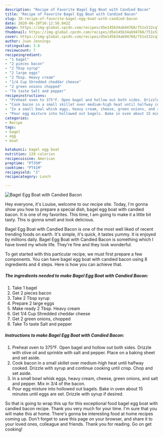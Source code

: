 ```yaml
---
description: "Recipe of Favorite Bagel Egg Boat with Candied Bacon"
title: "Recipe of Favorite Bagel Egg Boat with Candied Bacon"
slug: 38-recipe-of-favorite-bagel-egg-boat-with-candied-bacon
date: 2020-06-28T16:12:56.842Z
image: https://img-global.cpcdn.com/recipes/d5e145b34ab94768/751x532cq70/bagel-egg-boat-with-candied-bacon-recipe-main-photo.jpg
thumbnail: https://img-global.cpcdn.com/recipes/d5e145b34ab94768/751x532cq70/bagel-egg-boat-with-candied-bacon-recipe-main-photo.jpg
cover: https://img-global.cpcdn.com/recipes/d5e145b34ab94768/751x532cq70/bagel-egg-boat-with-candied-bacon-recipe-main-photo.jpg
author: Juan Jennings
ratingvalue: 3.6
reviewcount: 7
recipeingredient:
- "1 bagel"
- "2 pieces bacon"
- "2 Tbsp syrup"
- "2 large eggs"
- "2 Tbsp. Heavy cream"
- "1/4 Cup Shredded cheddar cheese"
- "2 green onions chopped"
- "To taste Salt and pepper"
recipeinstructions:
- "Preheat oven to 375°F. Open bagel and hollow out both sides. Drizzle with olive oil and sprinkle with salt and pepper. Place on a baking sheet and set aside."
- "Cook bacon in a small skillet over medium-high heat until halfway cooked. Drizzle with syrup and continue cooking until crisp. Chop and set aside."
- "In a small bowl whisk eggs, heavy cream, cheese, green onions, and salt and pepper. Mix in 3/4 of the bacon."
- "Pour egg mixture into hollowed out bagels. Bake in oven about 15 minutes until eggs are set. Drizzle with syrup if desired."
categories:
- Recipe
tags:
- bagel
- egg
- boat

katakunci: bagel egg boat 
nutrition: 129 calories
recipecuisine: American
preptime: "PT35M"
cooktime: "PT41M"
recipeyield: "3"
recipecategory: Lunch

---
```



![Bagel Egg Boat with Candied Bacon](https://img-global.cpcdn.com/recipes/d5e145b34ab94768/751x532cq70/bagel-egg-boat-with-candied-bacon-recipe-main-photo.jpg)

Hey everyone, it's Louise, welcome to our recipe site. Today, I'm gonna show you how to prepare a special dish, bagel egg boat with candied bacon. It is one of my favorites. This time, I am going to make it a little bit tasty. This is gonna smell and look delicious.

Bagel Egg Boat with Candied Bacon is one of the most well liked of recent trending foods on earth. It's simple, it's quick, it tastes yummy. It is enjoyed by millions daily. Bagel Egg Boat with Candied Bacon is something which I have loved my whole life. They're fine and they look wonderful.




To get started with this particular recipe, we must first prepare a few components. You can have bagel egg boat with candied bacon using 8 ingredients and 4 steps. Here is how you can achieve that.

<!--inarticleads1-->

##### The ingredients needed to make Bagel Egg Boat with Candied Bacon:

1. Take 1 bagel
1. Get 2 pieces bacon
1. Take 2 Tbsp syrup
1. Prepare 2 large eggs
1. Make ready 2 Tbsp. Heavy cream
1. Get 1/4 Cup Shredded cheddar cheese
1. Get 2 green onions, chopped
1. Take To taste Salt and pepper




<!--inarticleads2-->

##### Instructions to make Bagel Egg Boat with Candied Bacon:

1. Preheat oven to 375°F. Open bagel and hollow out both sides. Drizzle with olive oil and sprinkle with salt and pepper. Place on a baking sheet and set aside.
1. Cook bacon in a small skillet over medium-high heat until halfway cooked. Drizzle with syrup and continue cooking until crisp. Chop and set aside.
1. In a small bowl whisk eggs, heavy cream, cheese, green onions, and salt and pepper. Mix in 3/4 of the bacon.
1. Pour egg mixture into hollowed out bagels. Bake in oven about 15 minutes until eggs are set. Drizzle with syrup if desired.




So that is going to wrap this up for this exceptional food bagel egg boat with candied bacon recipe. Thank you very much for your time. I'm sure that you will make this at home. There's gonna be interesting food at home recipes coming up. Don't forget to save this page on your browser, and share it to your loved ones, colleague and friends. Thank you for reading. Go on get cooking!
